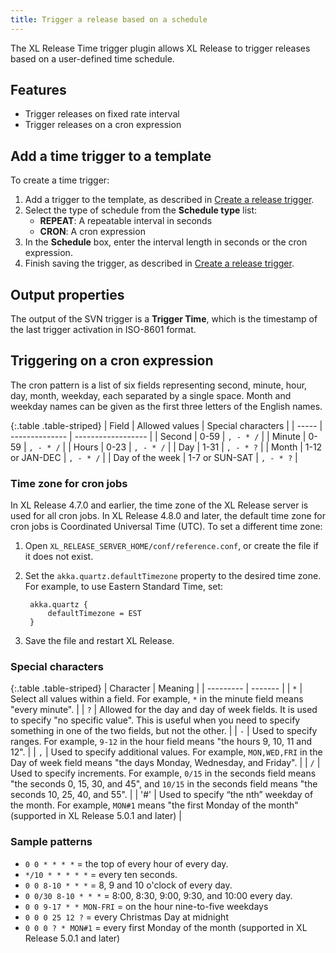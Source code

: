 ```yaml
---
title: Trigger a release based on a schedule
---
```


The XL Release Time trigger plugin allows XL Release to trigger releases based on a user-defined time schedule.

## Features

* Trigger releases on fixed rate interval
* Trigger releases on a cron expression

## Add a time trigger to a template

To create a time trigger:

1. Add a trigger to the template, as described in [Create a release trigger](/xl-release/how-to/create-a-release-trigger.html).
2. Select the type of schedule from the **Schedule type** list:
    * **REPEAT**: A repeatable interval in seconds
    * **CRON**: A cron expression
3. In the **Schedule** box, enter the interval length in seconds or the cron expression.
5. Finish saving the trigger, as described in [Create a release trigger](/xl-release/how-to/create-a-release-trigger.html).

## Output properties

The output of the SVN trigger is a **Trigger Time**, which is the timestamp of the last trigger activation in ISO-8601 format.

## Triggering on a cron expression

The cron pattern is a list of six fields representing second, minute, hour, day, month, weekday, each separated by a single space. Month and weekday names can be given as the first three letters of the English names.

{:.table .table-striped}
| Field | Allowed values | Special characters |
| ----- | -------------- | ------------------ |
| Second | 0-59 | `, - * /` |
| Minute | 0-59 | `, - * /` |
| Hours | 0-23 | `, - * /` |
| Day | 1-31 | `, - * ?` |
| Month | 1-12 or JAN-DEC | `, - * /` |
| Day of the week | 1-7 or SUN-SAT | `, - * ?` |

### Time zone for cron jobs

In XL Release 4.7.0 and earlier, the time zone of the XL Release server is used for all cron jobs. In XL Release 4.8.0 and later, the default time zone for cron jobs is Coordinated Universal Time (UTC). To set a different time zone:

1. Open `XL_RELEASE_SERVER_HOME/conf/reference.conf`, or create the file if it does not exist.
1. Set the `akka.quartz.defaultTimezone` property to the desired time zone. For example, to use Eastern Standard Time, set:

        akka.quartz {
            defaultTimezone = EST
        }

1. Save the file and restart XL Release.

### Special characters

{:.table .table-striped}
| Character | Meaning |
| --------- | ------- |
| `*` | Select all values within a field. For example, `*` in the minute field means "every minute". |
| `?` | Allowed for the day and day of week fields. It is used to specify "no specific value". This is useful when you need to specify something in one of the two fields, but not the other. |
| `-` | Used to specify ranges. For example, `9-12` in the hour field means "the hours 9, 10, 11 and 12". |
| `,` | Used to specify additional values. For example, `MON,WED,FRI` in the Day of week field means "the days Monday, Wednesday, and Friday". |
| `/` | Used to specify increments. For example, `0/15` in the seconds field means "the seconds 0, 15, 30, and 45", and `10/15` in the seconds field means "the seconds 10, 25, 40, and 55". |
| '#' | Used to specify “the nth” weekday of the month. For example, `MON#1` means "the first Monday of the month" (supported in XL Release 5.0.1 and later) |

### Sample patterns

* `0 0 * * * *` = the top of every hour of every day.
* `*/10 * * * * *` = every ten seconds.
* `0 0 8-10 * * *` = 8, 9 and 10 o'clock of every day.
* `0 0/30 8-10 * * *` = 8:00, 8:30, 9:00, 9:30, and 10:00 every day.
* `0 0 9-17 * * MON-FRI` = on the hour nine-to-five weekdays
* `0 0 0 25 12 ?` = every Christmas Day at midnight
* `0 0 0 ? * MON#1` = every first Monday of the month (supported in XL Release 5.0.1 and later)
